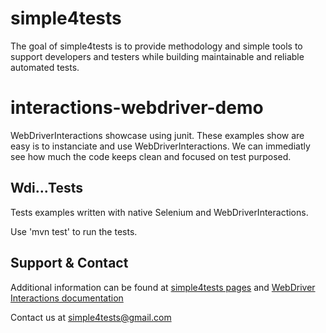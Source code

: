 # simple4tests

The goal of simple4tests is to provide methodology and simple tools to support developers and testers while building
maintainable and reliable automated tests.

# interactions-webdriver-demo

WebDriverInteractions showcase using junit. These examples show are easy is to instanciate and use
WebDriverInteractions. We can immediatly see how much the code keeps clean and focused on test purposed.

## Wdi...Tests

Tests examples written with native Selenium and WebDriverInteractions.

Use 'mvn test' to run the tests.

## Support & Contact

Additional information can be found at [simple4tests pages](https://simple4tests.github.io/)
and [WebDriver Interactions documentation](https://simple4tests.github.io/interactions-webdriver/)

Contact us at simple4tests@gmail.com

